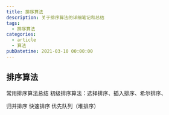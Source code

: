 ```yaml
---
title: 排序算法
description: 关于排序算法的详细笔记和总结
tags:
  - 排序算法
categories:
  - article
  - 算法
pubDatetime: 2021-03-10 00:00:00
---
```


<style>
.center {
width: auto;
display: table;
margin - left: auto;
margin - right: auto;
}
// 图片居中
img {
position: relative;
left: 50%;
transform: translateX(-50%);
}
</style>

## 排序算法

常用排序算法总结
初级排序算法：选择排序、插入排序、希尔排序、

归并排序
快速排序
优先队列（堆排序）
